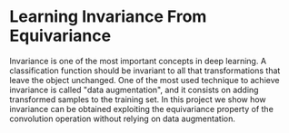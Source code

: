 # Learning Invariance From Equivariance
Invariance is one of the most important concepts in deep learning. A classification function should be invariant to all that transformations that leave the object unchanged. One of the most used technique to achieve invariance is called "data augmentation", and it consists on adding transformed samples to the training set.
In this project we show how invariance can be obtained exploiting the equivariance property of the convolution operation without relying on data augmentation.